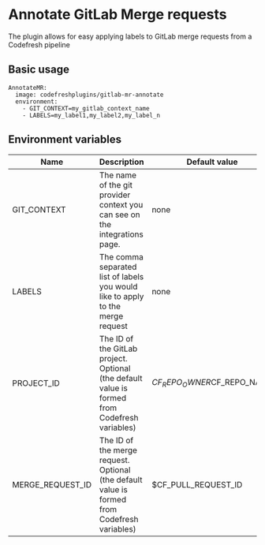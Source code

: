 # Annotate GitLab Merge requests

The plugin allows for easy applying labels to GitLab merge requests from a Codefresh pipeline

## Basic usage 

```
AnnotateMR:
  image: codefreshplugins/gitlab-mr-annotate
  environment:
    - GIT_CONTEXT=my_gitlab_context_name
    - LABELS=my_label1,my_label2,my_label_n
```
## Environment variables

| Name             | Description                                                                                   | Default value                    |
|------------------|-----------------------------------------------------------------------------------------------|----------------------------------|
| GIT_CONTEXT      | The name of the git provider context you can see on the integrations page.                    | none                             |
| LABELS           | The comma separated list of labels you would like to apply to the merge request               | none                             |
| PROJECT_ID       | The ID of the GitLab project. Optional (the default value is formed from Codefresh variables) | $CF_REPO_OWNER%2F$CF_REPO_NAME   |
| MERGE_REQUEST_ID | The ID of the merge request.  Optional (the default value is formed from Codefresh variables) | $CF_PULL_REQUEST_ID              |